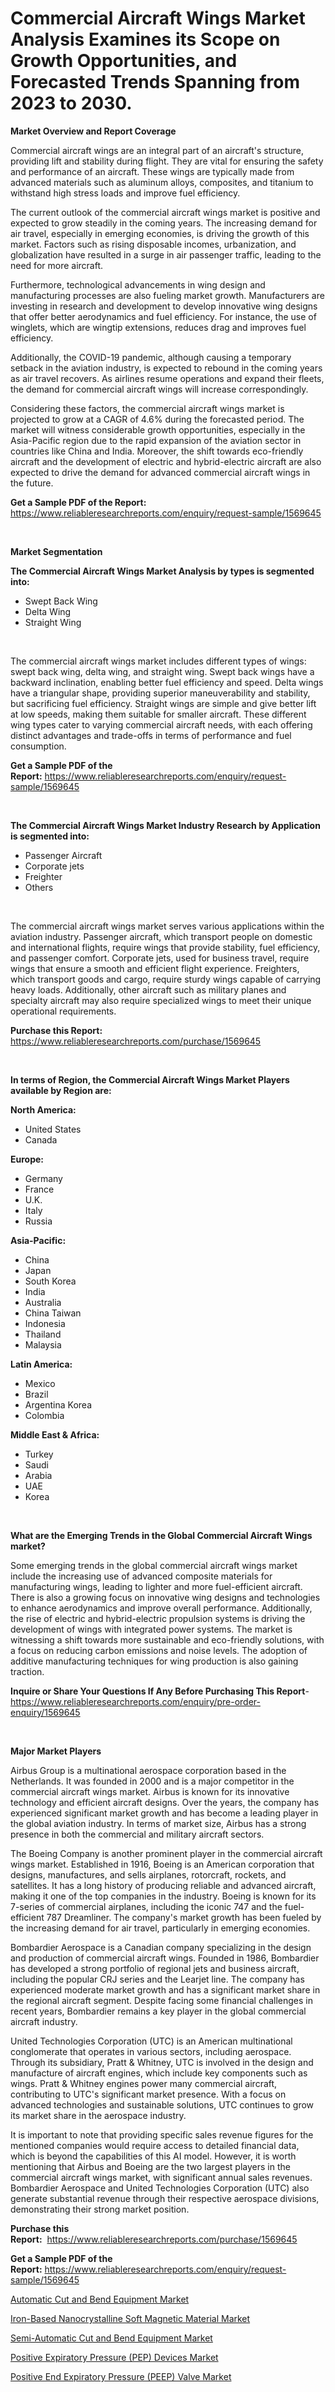 <p><h1>Commercial Aircraft Wings Market Analysis Examines its Scope on Growth Opportunities, and Forecasted Trends Spanning from 2023 to 2030.</h1></p><p><strong>Market Overview and Report Coverage</strong></p>
<p><p>Commercial aircraft wings are an integral part of an aircraft's structure, providing lift and stability during flight. They are vital for ensuring the safety and performance of an aircraft. These wings are typically made from advanced materials such as aluminum alloys, composites, and titanium to withstand high stress loads and improve fuel efficiency.</p><p>The current outlook of the commercial aircraft wings market is positive and expected to grow steadily in the coming years. The increasing demand for air travel, especially in emerging economies, is driving the growth of this market. Factors such as rising disposable incomes, urbanization, and globalization have resulted in a surge in air passenger traffic, leading to the need for more aircraft.</p><p>Furthermore, technological advancements in wing design and manufacturing processes are also fueling market growth. Manufacturers are investing in research and development to develop innovative wing designs that offer better aerodynamics and fuel efficiency. For instance, the use of winglets, which are wingtip extensions, reduces drag and improves fuel efficiency.</p><p>Additionally, the COVID-19 pandemic, although causing a temporary setback in the aviation industry, is expected to rebound in the coming years as air travel recovers. As airlines resume operations and expand their fleets, the demand for commercial aircraft wings will increase correspondingly.</p><p>Considering these factors, the commercial aircraft wings market is projected to grow at a CAGR of 4.6% during the forecasted period. The market will witness considerable growth opportunities, especially in the Asia-Pacific region due to the rapid expansion of the aviation sector in countries like China and India. Moreover, the shift towards eco-friendly aircraft and the development of electric and hybrid-electric aircraft are also expected to drive the demand for advanced commercial aircraft wings in the future.</p></p>
<p><strong>Get a Sample PDF of the Report:</strong> <a href="https://www.reliableresearchreports.com/enquiry/request-sample/1569645">https://www.reliableresearchreports.com/enquiry/request-sample/1569645</a></p>
<p>&nbsp;</p>
<p><strong>Market Segmentation</strong></p>
<p><strong>The Commercial Aircraft Wings Market Analysis by types is segmented into:</strong></p>
<p><ul><li>Swept Back Wing</li><li>Delta Wing</li><li>Straight Wing</li></ul></p>
<p>&nbsp;</p>
<p><p>The commercial aircraft wings market includes different types of wings: swept back wing, delta wing, and straight wing. Swept back wings have a backward inclination, enabling better fuel efficiency and speed. Delta wings have a triangular shape, providing superior maneuverability and stability, but sacrificing fuel efficiency. Straight wings are simple and give better lift at low speeds, making them suitable for smaller aircraft. These different wing types cater to varying commercial aircraft needs, with each offering distinct advantages and trade-offs in terms of performance and fuel consumption.</p></p>
<p><strong>Get a Sample PDF of the Report:</strong>&nbsp;<a href="https://www.reliableresearchreports.com/enquiry/request-sample/1569645">https://www.reliableresearchreports.com/enquiry/request-sample/1569645</a></p>
<p>&nbsp;</p>
<p><strong>The Commercial Aircraft Wings Market Industry Research by Application is segmented into:</strong></p>
<p><ul><li>Passenger Aircraft</li><li>Corporate jets</li><li>Freighter</li><li>Others</li></ul></p>
<p>&nbsp;</p>
<p><p>The commercial aircraft wings market serves various applications within the aviation industry. Passenger aircraft, which transport people on domestic and international flights, require wings that provide stability, fuel efficiency, and passenger comfort. Corporate jets, used for business travel, require wings that ensure a smooth and efficient flight experience. Freighters, which transport goods and cargo, require sturdy wings capable of carrying heavy loads. Additionally, other aircraft such as military planes and specialty aircraft may also require specialized wings to meet their unique operational requirements.</p></p>
<p><strong>Purchase this Report:</strong>&nbsp; <a href="https://www.reliableresearchreports.com/purchase/1569645">https://www.reliableresearchreports.com/purchase/1569645</a></p>
<p>&nbsp;</p>
<p><strong>In terms of Region, the Commercial Aircraft Wings Market Players available by Region are:</strong></p>
<p>
    <p> <strong> North America: </strong>
        <ul>
            <li>United States</li>
            <li>Canada</li>
        </ul>
        </p> 
    <p> <strong> Europe: </strong>
        <ul>
            <li>Germany</li>
            <li>France</li>
            <li>U.K.</li>
            <li>Italy</li>
            <li>Russia</li>
        </ul>
        </p> 
    <p> <strong> Asia-Pacific: </strong>
        <ul>
            <li>China</li>
            <li>Japan</li>
            <li>South Korea</li>
            <li>India</li>
            <li>Australia</li>
            <li>China Taiwan</li>
            <li>Indonesia</li>
            <li>Thailand</li>
            <li>Malaysia</li>
        </ul>
        </p> 
    <p> <strong> Latin America: </strong>
        <ul>
            <li>Mexico</li>
            <li>Brazil</li>
            <li>Argentina Korea</li>
            <li>Colombia</li>
        </ul>
        </p> 
    <p> <strong> Middle East & Africa: </strong>
        <ul>
            <li>Turkey</li>
            <li>Saudi</li>
            <li>Arabia</li>
            <li>UAE</li>
            <li>Korea</li>
        </ul>
    </p>
    </p>
<p>&nbsp;</p>
<p><strong>What are the Emerging Trends in the Global Commercial Aircraft Wings market?</strong></p>
<p><p>Some emerging trends in the global commercial aircraft wings market include the increasing use of advanced composite materials for manufacturing wings, leading to lighter and more fuel-efficient aircraft. There is also a growing focus on innovative wing designs and technologies to enhance aerodynamics and improve overall performance. Additionally, the rise of electric and hybrid-electric propulsion systems is driving the development of wings with integrated power systems. The market is witnessing a shift towards more sustainable and eco-friendly solutions, with a focus on reducing carbon emissions and noise levels. The adoption of additive manufacturing techniques for wing production is also gaining traction.</p></p>
<p><strong>Inquire or Share Your Questions If Any Before Purchasing This Report</strong>- <a href="https://www.reliableresearchreports.com/enquiry/pre-order-enquiry/1569645">https://www.reliableresearchreports.com/enquiry/pre-order-enquiry/1569645</a></p>
<p>&nbsp;</p>
<p><strong>Major Market Players</strong></p>
<p><p>Airbus Group is a multinational aerospace corporation based in the Netherlands. It was founded in 2000 and is a major competitor in the commercial aircraft wings market. Airbus is known for its innovative technology and efficient aircraft designs. Over the years, the company has experienced significant market growth and has become a leading player in the global aviation industry. In terms of market size, Airbus has a strong presence in both the commercial and military aircraft sectors.</p><p>The Boeing Company is another prominent player in the commercial aircraft wings market. Established in 1916, Boeing is an American corporation that designs, manufactures, and sells airplanes, rotorcraft, rockets, and satellites. It has a long history of producing reliable and advanced aircraft, making it one of the top companies in the industry. Boeing is known for its 7-series of commercial airplanes, including the iconic 747 and the fuel-efficient 787 Dreamliner. The company's market growth has been fueled by the increasing demand for air travel, particularly in emerging economies.</p><p>Bombardier Aerospace is a Canadian company specializing in the design and production of commercial aircraft wings. Founded in 1986, Bombardier has developed a strong portfolio of regional jets and business aircraft, including the popular CRJ series and the Learjet line. The company has experienced moderate market growth and has a significant market share in the regional aircraft segment. Despite facing some financial challenges in recent years, Bombardier remains a key player in the global commercial aircraft industry.</p><p>United Technologies Corporation (UTC) is an American multinational conglomerate that operates in various sectors, including aerospace. Through its subsidiary, Pratt & Whitney, UTC is involved in the design and manufacture of aircraft engines, which include key components such as wings. Pratt & Whitney engines power many commercial aircraft, contributing to UTC's significant market presence. With a focus on advanced technologies and sustainable solutions, UTC continues to grow its market share in the aerospace industry.</p><p>It is important to note that providing specific sales revenue figures for the mentioned companies would require access to detailed financial data, which is beyond the capabilities of this AI model. However, it is worth mentioning that Airbus and Boeing are the two largest players in the commercial aircraft wings market, with significant annual sales revenues. Bombardier Aerospace and United Technologies Corporation (UTC) also generate substantial revenue through their respective aerospace divisions, demonstrating their strong market position.</p></p>
<p><strong>Purchase this Report:</strong>&nbsp;&nbsp;<a href="https://www.reliableresearchreports.com/purchase/1569645">https://www.reliableresearchreports.com/purchase/1569645</a></p>
<p></p>
<p><strong>Get a Sample PDF of the Report:</strong>&nbsp;<a href="https://www.reliableresearchreports.com/enquiry/request-sample/1569645">https://www.reliableresearchreports.com/enquiry/request-sample/1569645</a></p>
<p><p><a href="https://medium.com/@zitakuvalis/automatic-cut-and-bend-equipment-market-analysis-its-cagr-market-segmentation-and-global-industry-f3726883e786">Automatic Cut and Bend Equipment Market</a></p><p><a href="https://www.linkedin.com/pulse/iron-based-nanocrystalline-soft-magnetic-material-market-insights/">Iron-Based Nanocrystalline Soft Magnetic Material Market</a></p><p><a href="https://medium.com/@ashleyhills1920/semi-automatic-cut-and-bend-equipment-market-size-and-market-trends-complete-industry-overview-5aa2e5394942">Semi-Automatic Cut and Bend Equipment Market</a></p><p><a href="https://github.com/dzharov81/Market-Research-Report-List-1/blob/main/positive-expiratory-pressure-pep-devices-market.md">Positive Expiratory Pressure (PEP) Devices Market</a></p><p><a href="https://github.com/ambrozg/Market-Research-Report-List-1/blob/main/positive-end-expiratory-pressure-peep-valve-market.md">Positive End Expiratory Pressure (PEEP) Valve Market</a></p></p>
